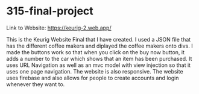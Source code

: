 # 315-final-project

Link to Website: https://keurig-2.web.app/

This is the Keurig Website Final that I have created. I used a JSON file that has the different coffee makers and diplayed the coffee makers onto divs. I made the buttons work so that when you click on the buy now button, it adds a number to the car which shows that an item has been purchased. It uses URL Navigation as well as an mvc model with view injection so that it uses one page navigation. The website is also responsive. The website uses firebase and also allows for people to create accounts and login whenever they want to.
